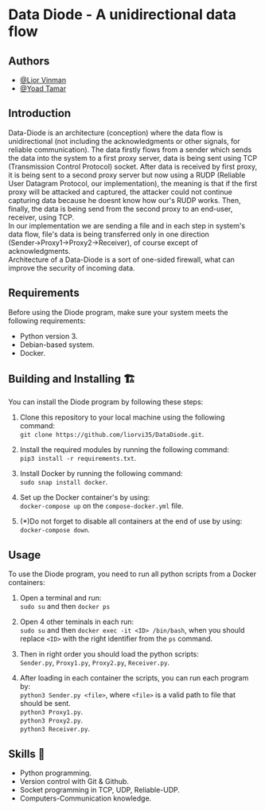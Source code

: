 # Data Diode - A unidirectional data flow

## Authors
-   <a href="https://github.com/liorvi35">@Lior Vinman<a/>
-   <a href="https://github.com/yoadtamar">@Yoad Tamar<a/>


## Introduction
Data-Diode is an architecture (conception) where the data flow is unidirectional (not including the acknowledgments or other signals, for reliable communication). The data firstly flows from a sender which sends the data into the system to a first proxy server, data is being sent using TCP (Transmission Control Protocol) socket. After data is received by first proxy, it is being sent to a second proxy server but now using a RUDP (Reliable User Datagram Protocol, our implementation), the meaning is that if the first proxy will be attacked and captured, the attacker could not continue capturing data because he doesnt know how our's RUDP works. Then, finally, the data is being send from the second proxy to an end-user, receiver, using TCP.<br/>In our implementation we are sending a file and in each step in system's data flow, file's data is being transferred only in one direction<br/>(Sender->Proxy1->Proxy2->Receiver), of course except of acknowledgments.<br/>Architecture of a Data-Diode is a sort of one-sided firewall, what can improve the security of incoming data.

## Requirements
Before using the Diode program, make sure your system meets the following requirements:
-   Python version 3.
-   Debian-based system.
-   Docker.

## Building and Installing 🏗️
You can install the Diode program by following these steps:

1.  Clone this repository to your local machine using the following command:<br/>`git clone https://github.com/liorvi35/DataDiode.git`.
    
2.  Install the required modules by running the following command:<br/>`pip3 install -r requirements.txt`.
    
3.  Install Docker by running the following command:<br/>`sudo snap install docker`.

4.  Set up the Docker container's by using:<br/>`docker-compose up` on the `compose-docker.yml` file.

5. (*)Do not forget to disable all containers at the end of use by using:<br/>`docker-compose down`. 

## Usage
To use the Diode program, you need to run all python scripts from a Docker containers:
1.  Open a terminal and run:<br/>`sudo su` and then `docker ps`

2. Open 4 other teminals in each run:<br/>`sudo su` and then `docker exec -it <ID> /bin/bash`, when you should replace `<ID>` with the right identifier from the `ps` command.

3.  Then in right order you should load the python scripts:<br/>`Sender.py`, `Proxy1.py`, `Proxy2.py`, `Receiver.py`.

4.  After loading in each container the scripts, you can run each program by:<br/>`python3 Sender.py <file>`, where `<file>` is a valid path to file that should be sent.<br/>`python3 Proxy1.py`.<br/>`python3 Proxy2.py`.<br/>`python3 Receiver.py`.


## Skills 🔧
- Python programming.
- Version control with Git & Github.
- Socket programming in TCP, UDP, Reliable-UDP.
- Computers-Communication knowledge.
